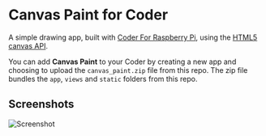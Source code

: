 Canvas Paint for Coder
==================

A simple drawing app, built with [Coder For Raspberry Pi](http://googlecreativelab.github.io/coder/), using the [HTML5 canvas API](https://developer.mozilla.org/en-US/docs/HTML/Canvas).

You can add **Canvas Paint** to your Coder by creating a new app and choosing to upload the `canvas_paint.zip` file from this repo. The zip file bundles the `app`, `views` and `static` folders from this repo.

## Screenshots
![Screenshot](https://raw.github.com/projectweekend/coder-canvas-paint/master/screenshots/01.png)
